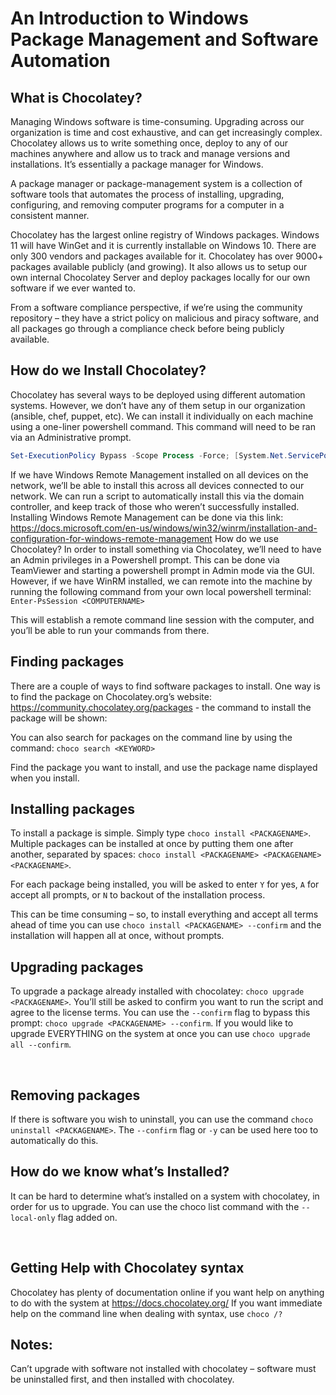 # An Introduction to Windows Package Management and Software Automation

## What is Chocolatey?
Managing Windows software is time-consuming.  Upgrading across our organization is time and cost exhaustive, and can get increasingly complex. Chocolatey allows us to write something once, deploy to any of our machines anywhere and allow us to track and manage versions and installations. It’s essentially a package manager for Windows.

A package manager or package-management system is a collection of software tools that automates the process of installing, upgrading, configuring, and removing computer programs for a computer in a consistent manner.

Chocolatey has the largest online registry of Windows packages. Windows 11 will have WinGet and it is currently installable on Windows 10.  There are only 300 vendors and packages available for it.  Chocolatey has over 9000+ packages available publicly (and growing).  It also allows us to setup our own internal Chocolatey Server and deploy packages locally for our own software if we ever wanted to.

From a software compliance perspective, if we’re using the community repository – they have a strict policy on malicious and piracy software, and all packages go through a compliance check before being publicly available.

## How do we Install Chocolatey?
Chocolatey has several ways to be deployed using different automation systems.  However, we don’t have any of them setup in our organization (ansible, chef, puppet, etc).  We can install it individually on each machine using a one-liner powershell command.  This command will need to be ran via an Administrative prompt.
```powershell
Set-ExecutionPolicy Bypass -Scope Process -Force; [System.Net.ServicePointManager]::SecurityProtocol = [System.Net.ServicePointManager]::SecurityProtocol -bor 3072; iex ((New-Object System.Net.WebClient).DownloadString('https://community.chocolatey.org/install.ps1'))
```
If we have Windows Remote Management installed on all devices on the network, we’ll be able to install this across all devices connected to our network.  We can run a script to automatically install this via the domain controller, and keep track of those who weren’t successfully installed.  Installing Windows Remote Management can be done via this link: https://docs.microsoft.com/en-us/windows/win32/winrm/installation-and-configuration-for-windows-remote-management
How do we use Chocolatey?
In order to install something via Chocolatey, we’ll need to have an Admin privileges in a Powershell prompt. This can be done via TeamViewer and starting a powershell prompt in Admin mode via the GUI.  However, if we have WinRM installed, we can remote into the machine by running the following command from your own local powershell terminal:  `Enter-PsSession <COMPUTERNAME>`

This will establish a remote command line session with the computer, and you’ll be able to run your commands from there.
 
## Finding packages
There are a couple of ways to find software packages to install.  One way is to find the package on Chocolatey.org’s website: https://community.chocolatey.org/packages - the command to install the package will be shown:
 
You can also search for packages on the command line by using the command: `choco search <KEYWORD>`
 
Find the package you want to install, and use the package name displayed when you install.
 
## Installing packages
To install a package is simple.  Simply type `choco install <PACKAGENAME>`. Multiple packages can be installed at once by putting them one after another, separated by spaces: `choco install <PACKAGENAME> <PACKAGENAME> <PACKAGENAME>`.

For each package being installed, you will be asked to enter `Y` for yes, `A` for accept all prompts, or `N` to backout of the installation process. 
 
This can be time consuming – so, to install everything and accept all terms ahead of time you can use `choco install <PACKAGENAME> --confirm` and the installation will happen all at once, without prompts.

## Upgrading packages
To upgrade a package already installed with chocolatey: `choco upgrade <PACKAGENAME>`.  You’ll still be asked to confirm you want to run the script and agree to the license terms.  You can use the `--confirm` flag to bypass this prompt:  `choco upgrade <PACKAGENAME> --confirm`.
If you would like to upgrade EVERYTHING on the system at once you can use `choco upgrade all --confirm`.
 

 
## Removing packages
If there is software you wish to uninstall, you can use the command `choco uninstall <PACKAGENAME>`. The `--confirm` flag or `-y` can be used here too to automatically do this.
 

## How do we know what’s Installed?
It can be hard to determine what’s installed on a system with chocolatey, in order for us to upgrade.  You can use the choco list command with the `--local-only` flag added on.
 
 
## Getting Help with Chocolatey syntax
Chocolatey has plenty of documentation online if you want help on anything to do with the system at https://docs.chocolatey.org/ 
If you want immediate help on the command line when dealing with syntax, use `choco /?`
 
## Notes:
Can’t upgrade with software not installed with chocolatey – software must be uninstalled first, and then installed with chocolatey.

